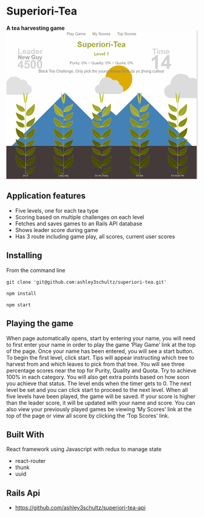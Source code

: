 # Superiori-Tea
**A tea harvesting game**
![screenshot](https://raw.githubusercontent.com/ashley3schultz/superiori-tea/master/src/components/images/screenshot.png)
## Application features
 - Five levels, one for each tea type
 - Scoring based on multiple challenges on each level
 - Fetches and saves games to an Rails API database
 - Shows leader score during game
 - Has 3 route including game play, all scores, current user scores

## Installing
From the command line
  ```
  git clone 'git@github.com:ashley3schultz/superiori-tea.git'
  ```
  ```
  npm install
  ```
  ```
  npm start
  ```

## Playing the game
When page automatically opens, start by entering your name, you will need to first enter your name in order to play the game ‘Play Game’ link at the top of the page. Once your name has been entered, you will see a start button. To begin the first level, click start. Tips will appear instructing which tree to harvest from and which leaves to pick from that tree. You will see three percentage scores near the top for Purity, Quality and Quota. Try to achieve 100% in each category. You will also get extra points based on how soon you achieve that status. The level ends when the timer gets to 0. The next level be set and you can click start to proceed to the next level. When all five levels have been played, the game will be saved. If your score is higher than the leader score, it will be updated with your name and score. You can also view your previously played games be viewing ‘My Scores’ link at the top of the page or view all score by clicking the ‘Top Scores’ link.

## Built With
React framework using Javascript with redux to manage state
 - react-router
 - thunk
 - uuid

## Rails Api
 - https://github.com/ashley3schultz/superiori-tea-api